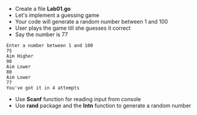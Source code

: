 * Create a file __Lab01.go__
* Let's implement a guessing game
* Your code will generate a random number between 1 and 100
* User plays the game till she guesses it correct
* Say the number is 77

```
Enter a number between 1 and 100
75
Aim Higher
90
Aim Lower
80
Aim Lower
77
You've got it in 4 attempts
```

* Use __Scanf__ function for reading input from console
* Use __rand__ package and the __Intn__ function to generate a random number